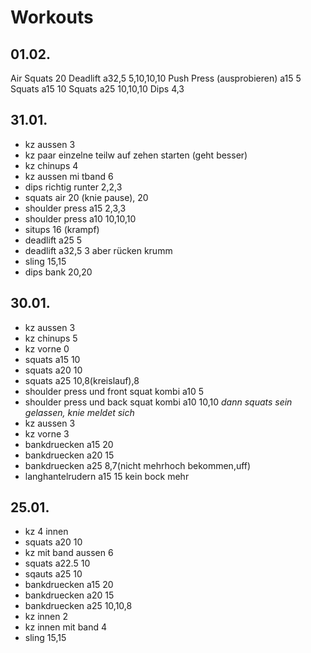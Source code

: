 # Workouts

## 01.02.
Air Squats 20
Deadlift a32,5 5,10,10,10
Push Press (ausprobieren) a15 5
Squats a15 10
Squats a25 10,10,10
Dips 4,3

## 31.01.
* kz aussen 3
* kz paar einzelne teilw auf zehen starten (geht besser)
* kz chinups 4
* kz aussen mi tband 6
* dips richtig runter 2,2,3
* squats air 20 (knie pause), 20
* shoulder press a15 2,3,3
* shoulder press a10 10,10,10
* situps 16 (krampf)
* deadlift a25 5
* deadlift a32,5 3 aber rücken krumm 
* sling 15,15
* dips bank 20,20

## 30.01.
* kz aussen 3
* kz chinups 5
* kz vorne 0
* squats a15 10
* squats a20 10
* squats a25 10,8(kreislauf),8
* shoulder press und front squat kombi a10 5
* shoulder press und back squat kombi a10 10,10
_dann squats sein gelassen, knie meldet sich_
* kz aussen 3
* kz vorne 3
* bankdruecken a15 20
* bankdruecken a20 15
* bankdruecken a25 8,7(nicht mehrhoch bekommen,uff)
* langhantelrudern a15 15 kein bock mehr

## 25.01.
* kz 4 innen
* squats a20 10
* kz mit band aussen 6
* squats a22.5 10
* sqauts a25 10
* bankdruecken a15 20
* bankdruecken a20 15
* bankdruecken a25 10,10,8
* kz innen 2 
* kz innen mit band 4
* sling 15,15
